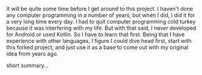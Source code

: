 It will be quite some time before I get around to this project.
I haven't done any computer programming in a number of years, but when I did, I did it for a very long time every day.
I had to quit computer programming cold turkey because it was interfering with my life.
But with that said, I never developed for Android or used Kotlin. So I have to learn that first.
Being that I have experience with other languages, I figure I could dive head first, start with this forked project, and just use it as a base to come out with my original idea from years ago.

short summary...

